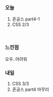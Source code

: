 <h3>오늘</h3>

1. 혼공스 part4-1
2. CSS 2/3

<br/>

<h3>느낀점</h3>

오우..어려워


<h3>내일</h3>

1. CSS 3/3
2. 혼공스 part4 마무리
